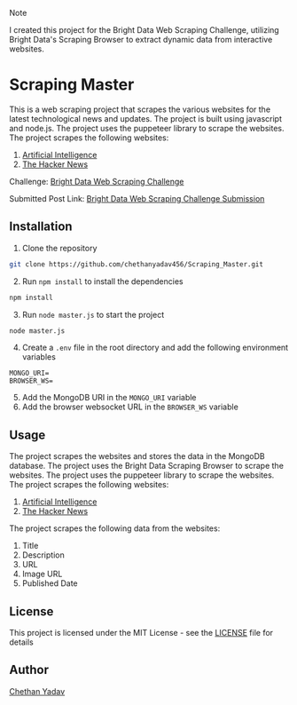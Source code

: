 > [!NOTE]
> I created this project for the Bright Data Web Scraping Challenge, utilizing Bright Data's Scraping Browser to extract dynamic data from interactive websites.

# Scraping Master

This is a web scraping project that scrapes the various websites for the latest technological news and updates. The project is built using javascript and node.js. The project uses the puppeteer library to scrape the websites. The project scrapes the following websites:

1. [Artificial Intelligence](https://www.artificialintelligence-news.com/artificial-intelligence-news/)
2. [The Hacker News](https://thehackernews.com/)


Challenge: [Bright Data Web Scraping Challenge](https://dev.to/devteam/join-us-for-the-bright-data-web-scraping-challenge-3000-in-prizes-3mg2?)

Submitted Post Link: [Bright Data Web Scraping Challenge Submission](https://dev.to/chethanyadav/the-tech-news-scraper-14kc)

## Installation
1. Clone the repository
```bash
git clone https://github.com/chethanyadav456/Scraping_Master.git
```
2. Run `npm install` to install the dependencies
```bash
npm install
```
3. Run `node master.js` to start the project
```bash
node master.js
```
4. Create a `.env` file in the root directory and add the following environment variables
```env
MONGO_URI=
BROWSER_WS=
```
5. Add the MongoDB URI in the `MONGO_URI` variable
6. Add the browser websocket URL in the `BROWSER_WS` variable

## Usage
The project scrapes the websites and stores the data in the MongoDB database. The project uses the Bright Data Scraping Browser to scrape the websites. The project uses the puppeteer library to scrape the websites. The project scrapes the following websites:

1. [Artificial Intelligence](https://www.artificialintelligence-news.com/artificial-intelligence-news/)
2. [The Hacker News](https://thehackernews.com/)

The project scrapes the following data from the websites:

1. Title
2. Description
3. URL
4. Image URL
5. Published Date

## License
This project is licensed under the MIT License - see the [LICENSE](LICENSE) file for details

## Author
[Chethan Yadav](https://github.com/chethanyadav456)
